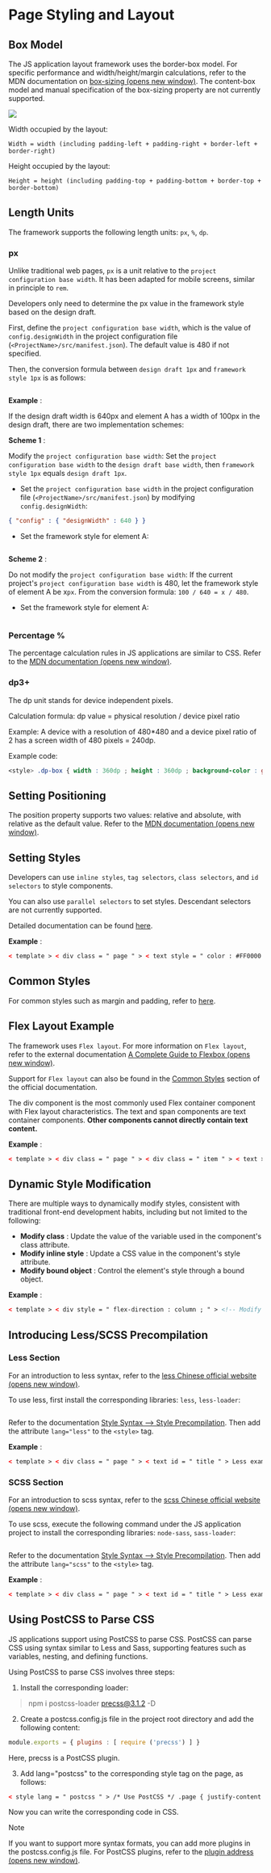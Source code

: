 <!-- 源地址: https://iot.mi.com/vela/quickapp/en/guide/framework/style/page-style-and-layout.html -->

# Page Styling and Layout

## Box Model

The JS application layout framework uses the border-box model. For specific performance and width/height/margin calculations, refer to the MDN documentation on [box-sizing (opens new window)](<https://developer.mozilla.org/zh-CN/docs/Web/CSS/box-sizing>). The content-box model and manual specification of the box-sizing property are not currently supported.

![](../../../images/border-box.png)

Width occupied by the layout:

`Width = width (including padding-left + padding-right + border-left + border-right)`

Height occupied by the layout:

`Height = height (including padding-top + padding-bottom + border-top + border-bottom)`

## Length Units

The framework supports the following length units: `px`, `%`, `dp`.

### px

Unlike traditional web pages, `px` is a unit relative to the `project configuration base width`. It has been adapted for mobile screens, similar in principle to `rem`.

Developers only need to determine the px value in the framework style based on the design draft.

First, define the `project configuration base width`, which is the value of `config.designWidth` in the project configuration file (`<ProjectName>/src/manifest.json`). The default value is 480 if not specified.

Then, the conversion formula between `design draft 1px` and `framework style 1px` is as follows:
``` Design draft 1px / Design draft base width = Framework style 1px / Project configuration base width
```

**Example** :

If the design draft width is 640px and element A has a width of 100px in the design draft, there are two implementation schemes:

**Scheme 1** :

Modify the `project configuration base width`: Set the `project configuration base width` to the `design draft base width`, then `framework style 1px` equals `design draft 1px`.

  * Set the `project configuration base width` in the project configuration file (`<ProjectName>/src/manifest.json`) by modifying `config.designWidth`:
```json
{ "config" : { "designWidth" : 640 } }
```

  * Set the framework style for element A:
``` width: 100px;
```

**Scheme 2** :

Do not modify the `project configuration base width`: If the current project's `project configuration base width` is 480, let the framework style of element A be x`px`. From the conversion formula: `100 / 640 = x / 480`.

  * Set the framework style for element A:
``` width: 75px;
```

### Percentage %

The percentage calculation rules in JS applications are similar to CSS. Refer to the [MDN documentation (opens new window)](<https://developer.mozilla.org/zh-CN/docs/Web/CSS/percentage>).

### dp3+

The dp unit stands for device independent pixels.

Calculation formula: dp value = physical resolution / device pixel ratio

Example: A device with a resolution of 480*480 and a device pixel ratio of 2 has a screen width of 480 pixels = 240dp.

Example code:
```css
<style> .dp-box { width : 360dp ; height : 360dp ; background-color : green ; margin-bottom : 40px ; } </style>
```

## Setting Positioning

The position property supports two values: relative and absolute, with relative as the default value. Refer to the [MDN documentation (opens new window)](<https://developer.mozilla.org/zh-CN/docs/Web/CSS/position>).

## Setting Styles

Developers can use `inline styles`, `tag selectors`, `class selectors`, and `id selectors` to style components.

You can also use `parallel selectors` to set styles. Descendant selectors are not currently supported.

Detailed documentation can be found [here](</vela/quickapp/en/guide/framework/style/>).

**Example** :
```html
< template > < div class = " page " > < text style = " color : #FF0000 ; " > Inline style </ text > < text id = " title " > ID selector </ text > < text class = " title " > Class selector </ text > < text > Tag selector </ text > </ div > </ template > < style > .page { flex-direction : column ; } /* Tag selector */ text { color : #0000FF ; } /* Class selector (recommended) */ .title { color : #00FF00 ; } /* ID selector */ #title { color : #00A000 ; } /* Parallel selector */ .title, #title { font-weight : bold ; } </ style >
```

## Common Styles

For common styles such as margin and padding, refer to [here](</vela/quickapp/en/components/general/style.html>).

## Flex Layout Example

The framework uses `Flex layout`. For more information on `Flex layout`, refer to the external documentation [A Complete Guide to Flexbox (opens new window)](<https://css-tricks.com/snippets/css/a-guide-to-flexbox/>).

Support for `Flex layout` can also be found in the [Common Styles](</vela/quickapp/en/components/general/style.html>) section of the official documentation.

The div component is the most commonly used Flex container component with Flex layout characteristics. The text and span components are text container components. **Other components cannot directly contain text content.**

**Example** :
```html
< template > < div class = " page " > < div class = " item " > < text > item1 </ text > </ div > < div class = " item " > < text > item2 </ text > </ div > </ div > </ template > < style > .page { /* Cross-axis centering */ align-items : center ; /* Vertical arrangement */ flex-direction : column ; } .item { /* Allow stretching when there is remaining space */ /*flex-grow: 1;*/ /* Do not allow compression when space is insufficient */ flex-shrink : 0 ; /* Main axis centering */ justify-content : center ; width : 200px ; height : 100px ; margin : 10px ; background-color : #FF0000 ; } </ style >
```

## Dynamic Style Modification

There are multiple ways to dynamically modify styles, consistent with traditional front-end development habits, including but not limited to the following:

  * **Modify class** : Update the value of the variable used in the component's class attribute.
  * **Modify inline style** : Update a CSS value in the component's style attribute.
  * **Modify bound object** : Control the element's style through a bound object. 

**Example** :
```html
< template > < div style = " flex-direction : column ; " > <!-- Modify class --> < text class = " normal-text {{ className }} " onclick = " changeClassName " > Click to change text color </ text > <!-- Modify inline style --> < text style = " color: { { textColor } } " onclick = " changeInlineStyle " > Click to change text color </ text > <!-- Modify bound object --> < text style = " { { styleObj } } " onclick = " changeStyleObj " > Click to change text color </ text > </ div > </ template > < style > .normal-text { font-weight : bold ; } .text-blue { color : #0faeff ; } .text-red { color : #f76160 ; } </ style > < script > export default { private : { className : 'text-blue' , textColor : '#0faeff' , styleObj : { color : 'red' } } , onInit () { console.info ('Dynamic style modification') } , changeClassName () { this.className = 'text-red' } , changeInlineStyle () { this.textColor = '#f76160' } , changeStyleObj () { this.styleObj = { color : 'yellow' } } } </ script >
```

## Introducing Less/SCSS Precompilation

### Less Section

For an introduction to less syntax, refer to the [less Chinese official website (opens new window)](<https://less.bootcss.com/>).

To use less, first install the corresponding libraries: `less`, `less-loader`:
``` npm i less less-loader
```

Refer to the documentation [Style Syntax --> Style Precompilation](</vela/quickapp/en/guide/framework/style/#样式预编译>). Then add the attribute `lang="less"` to the `<style>` tag.

**Example** :
```html
< template > < div class = " page " > < text id = " title " > Less example! </ text > </ div > </ template > < style lang = " less " > /* Import external less file */ @import './style.less' ; /* Use less */ </ style >
```

### SCSS Section

For an introduction to scss syntax, refer to the [scss Chinese official website (opens new window)](<https://www.sasscss.com/>).

To use scss, execute the following command under the JS application project to install the corresponding libraries: `node-sass`, `sass-loader`:
``` npm i node-sass sass-loader
```

Refer to the documentation [Style Syntax --> Style Precompilation](</vela/quickapp/en/guide/framework/style/#样式预编译>). Then add the attribute `lang="scss"` to the `<style>` tag.

**Example** :
```html
< template > < div class = " page " > < text id = " title " > Less example! </ text > </ div > </ template > < style lang = " scss " > /* Import external scss file */ @import './style.scss' ; /* Use scss */ </ style >
```

## Using PostCSS to Parse CSS

JS applications support using PostCSS to parse CSS. PostCSS can parse CSS using syntax similar to Less and Sass, supporting features such as variables, nesting, and defining functions.

Using PostCSS to parse CSS involves three steps:

  1. Install the corresponding loader:

> npm i postcss-loader precss@3.1.2 -D

  2. Create a postcss.config.js file in the project root directory and add the following content:
```js
module.exports = { plugins : [ require ('precss') ] }
```

Here, precss is a PostCSS plugin.

  3. Add lang="postcss" to the corresponding style tag on the page, as follows:
```html
< style lang = " postcss " > /* Use PostCSS */ .page { justify-content : center ; background-color : #00beaf ; } #title { color : #FF0000 ; } </ style >
```

Now you can write the corresponding code in CSS.

Note

If you want to support more syntax formats, you can add more plugins in the postcss.config.js file. For PostCSS plugins, refer to the [plugin address (opens new window)](<https://github.com/postcss/postcss/blob/master/docs/plugins.md>).
